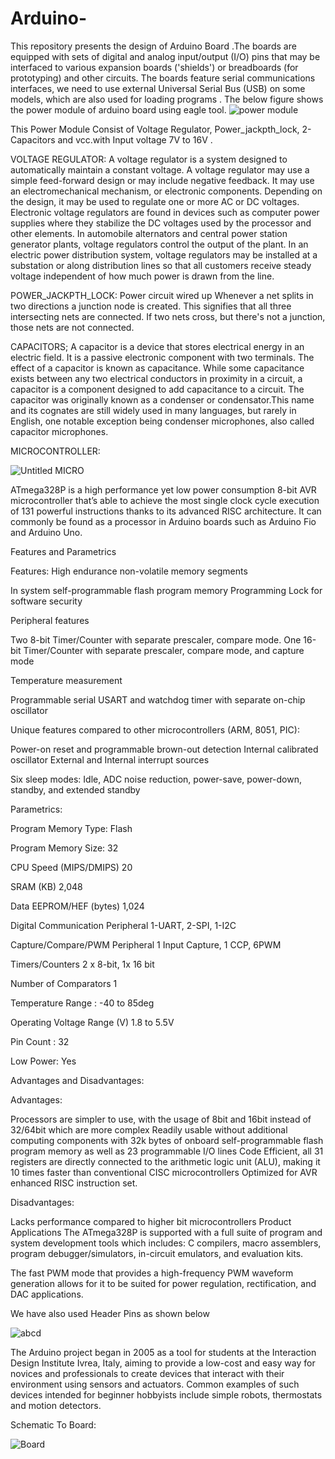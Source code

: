 # Arduino-
This repository presents  the design of Arduino Board .The boards are equipped with sets of digital and analog input/output (I/O) pins that may be interfaced to various expansion boards ('shields') or breadboards (for prototyping) and other circuits. The boards feature serial communications interfaces, we need to use external  Universal Serial Bus (USB) on some models, which are also used for loading programs . The below figure shows the power module of arduino board using eagle tool.
![power module](https://user-images.githubusercontent.com/91477166/134933617-c281e0b7-52b0-430e-a4fc-98a04329524c.PNG)


This Power Module Consist of Voltage Regulator, Power_jackpth_lock, 2-Capacitors and vcc.with Input voltage 7V to 16V .


VOLTAGE REGULATOR:
A voltage regulator is a system designed to automatically maintain a constant voltage. A voltage regulator may use a simple feed-forward design or may include negative feedback. It may use an electromechanical mechanism, or electronic components. Depending on the design, it may be used to regulate one or more AC or DC voltages.
Electronic voltage regulators are found in devices such as computer power supplies where they stabilize the DC voltages used by the processor and other elements. In automobile alternators and central power station generator plants, voltage regulators control the output of the plant. In an electric power distribution system, voltage regulators may be installed at a substation or along distribution lines so that all customers receive steady voltage independent of how much power is drawn from the line.


POWER_JACKPTH_LOCK:
Power circuit wired up
Whenever a net splits in two directions a junction node is created. This signifies that all three intersecting nets are connected. If two nets cross, but there's not a junction, those nets are not connected.


CAPACITORS;
A capacitor is a device that stores electrical energy in an electric field. It is a passive electronic component with two terminals.
The effect of a capacitor is known as capacitance. While some capacitance exists between any two electrical conductors in proximity in a circuit, a capacitor is a component designed to add capacitance to a circuit. The capacitor was originally known as a condenser or condensator.This name and its cognates are still widely used in many languages, but rarely in English, one notable exception being condenser microphones, also called capacitor microphones.


MICROCONTROLLER:

![Untitled MICRO](https://user-images.githubusercontent.com/91477166/134943802-9d5f9fb5-34e9-4055-a048-e4feaa09a2d5.PNG)

ATmega328P is a high performance yet low power consumption 8-bit AVR microcontroller that’s able to achieve the most single clock cycle execution of 131 powerful instructions thanks to its advanced RISC architecture. It can commonly be found as a processor in Arduino boards such as Arduino Fio and Arduino Uno.

Features and Parametrics


Features:
High endurance non-volatile memory segments


In system self-programmable flash program memory
Programming Lock for software security


Peripheral features


Two 8-bit Timer/Counter with separate prescaler, compare mode.
One 16-bit Timer/Counter with separate prescaler, compare mode, and capture mode


Temperature measurement


Programmable serial USART and watchdog timer with separate on-chip oscillator


Unique features compared to other microcontrollers (ARM, 8051, PIC):


Power-on reset and programmable brown-out detection
Internal calibrated oscillator
External and Internal interrupt sources


Six sleep modes: Idle, ADC noise reduction, power-save, power-down, standby, and extended standby


Parametrics:


Program Memory Type:	Flash

Program Memory Size:	32

CPU Speed (MIPS/DMIPS)	20

SRAM (KB)	2,048

Data EEPROM/HEF (bytes)	1,024

Digital Communication Peripheral	1-UART, 2-SPI, 1-I2C

Capture/Compare/PWM Peripheral	1 Input Capture, 1 CCP, 6PWM

Timers/Counters	2 x 8-bit, 1x 16 bit

Number of Comparators	1

Temperature Range	: -40 to 85deg

Operating Voltage Range (V)	1.8 to 5.5V

Pin Count	: 32

Low Power:	Yes


Advantages and Disadvantages:


Advantages:

Processors are simpler to use, with the usage of 8bit and 16bit instead of 32/64bit which are more complex
Readily usable without additional computing components with 32k bytes of onboard self-programmable flash program memory as well as 23 programmable I/O lines
Code Efficient, all 31 registers are directly connected to the arithmetic logic unit (ALU), making it 10 times faster than conventional CISC microcontrollers
Optimized for AVR enhanced RISC instruction set.


Disadvantages:

Lacks performance compared to higher bit microcontrollers
Product Applications
The ATmega328P is supported with a full suite of program and system development tools which includes: C compilers, macro assemblers, program debugger/simulators, in-circuit emulators, and evaluation kits.

The fast PWM mode that provides a high-frequency PWM waveform generation allows for it to be suited for power regulation, rectification, and DAC applications.

We have also used Header Pins as shown below

![abcd](https://user-images.githubusercontent.com/91477166/134953086-77eabae7-3045-4bdb-ab8c-5c033848843d.png)

The Arduino project began in 2005 as a tool for students at the Interaction Design Institute Ivrea, Italy, aiming to provide a low-cost and easy way for novices and professionals to create devices that interact with their environment using sensors and actuators. Common examples of such devices intended for beginner hobbyists include simple robots, thermostats and motion detectors.

Schematic To Board:


![Board](https://user-images.githubusercontent.com/91477166/134954367-aeb1af29-25dc-444c-b872-aa8de7bfb5b1.png)









